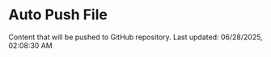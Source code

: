# Auto Push File

Content that will be pushed to GitHub repository.
Last updated: 06/28/2025, 02:08:30 AM